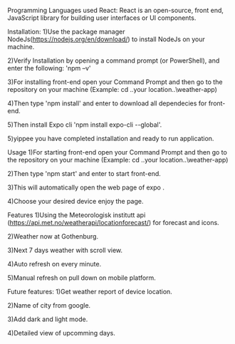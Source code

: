 Programming Languages used React:
React is an open-source, front end, JavaScript library for building user interfaces or UI components.

Installation:
1)Use the package manager NodeJs(https://nodejs.org/en/download/) to install NodeJs on your machine.

2)Verify Installation by opening a command prompt (or PowerShell), and enter the following: 'npm –v'

3)For installing front-end open your Command Prompt and then go to the repository on your machine (Example: cd ..your location..\weather-app)

4)Then type 'npm install' and enter to download all dependecies for front-end.

5)Then install Expo cli 'npm install expo-cli --global'.

5)yippee you have completed installation and ready to run application.

Usage
1)For starting front-end open your Command Prompt and then go to the repository on your machine (Example: cd ..your location..\weather-app)

2)Then type 'npm start' and enter to start front-end.

3)This will automatically open the web page of expo .

4)Choose your desired device enjoy the page.

Features
1)Using the Meteorologisk institutt api (https://api.met.no/weatherapi/locationforecast/) for forecast and icons.

2)Weather now at Gothenburg.

3)Next 7 days weather with scroll view.

4)Auto refresh on every minute.

5)Manual refresh on pull down on mobile platform.

Future features:
1)Get weather report of device location.

2)Name of city from google.

3)Add dark and light mode.

4)Detailed view of upcomming days.